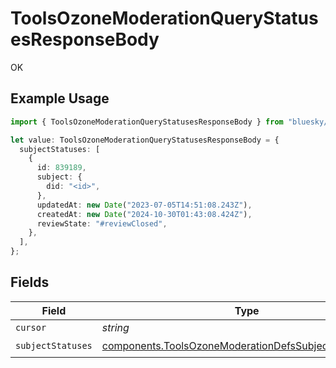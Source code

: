 # ToolsOzoneModerationQueryStatusesResponseBody

OK

## Example Usage

```typescript
import { ToolsOzoneModerationQueryStatusesResponseBody } from "bluesky/models/operations";

let value: ToolsOzoneModerationQueryStatusesResponseBody = {
  subjectStatuses: [
    {
      id: 839189,
      subject: {
        did: "<id>",
      },
      updatedAt: new Date("2023-07-05T14:51:08.243Z"),
      createdAt: new Date("2024-10-30T01:43:08.424Z"),
      reviewState: "#reviewClosed",
    },
  ],
};
```

## Fields

| Field                                                                                                                          | Type                                                                                                                           | Required                                                                                                                       | Description                                                                                                                    |
| ------------------------------------------------------------------------------------------------------------------------------ | ------------------------------------------------------------------------------------------------------------------------------ | ------------------------------------------------------------------------------------------------------------------------------ | ------------------------------------------------------------------------------------------------------------------------------ |
| `cursor`                                                                                                                       | *string*                                                                                                                       | :heavy_minus_sign:                                                                                                             | N/A                                                                                                                            |
| `subjectStatuses`                                                                                                              | [components.ToolsOzoneModerationDefsSubjectStatusView](../../models/components/toolsozonemoderationdefssubjectstatusview.md)[] | :heavy_check_mark:                                                                                                             | N/A                                                                                                                            |